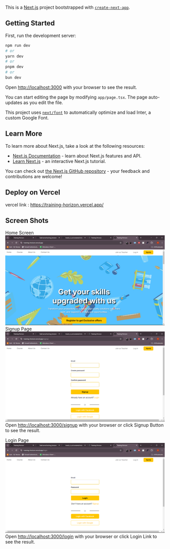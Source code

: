 This is a [Next.js](https://nextjs.org/) project bootstrapped with [`create-next-app`](https://github.com/vercel/next.js/tree/canary/packages/create-next-app).

## Getting Started

First, run the development server:

```bash
npm run dev
# or
yarn dev
# or
pnpm dev
# or
bun dev
```

Open [http://localhost:3000](http://localhost:3000) with your browser to see the result.

You can start editing the page by modifying `app/page.tsx`. The page auto-updates as you edit the file.

This project uses [`next/font`](https://nextjs.org/docs/basic-features/font-optimization) to automatically optimize and load Inter, a custom Google Font.

## Learn More

To learn more about Next.js, take a look at the following resources:

- [Next.js Documentation](https://nextjs.org/docs) - learn about Next.js features and API.
- [Learn Next.js](https://nextjs.org/learn) - an interactive Next.js tutorial.

You can check out [the Next.js GitHub repository](https://github.com/vercel/next.js/) - your feedback and contributions are welcome!

## Deploy on Vercel

vercel link : https://training-horizon.vercel.app/

## Screen Shots
Home Screen 
![alt text](image.png) 
Signup Page 
![alt text](image-1.png) 
Open [http://localhost:3000/signup](http://localhost:3000/signup) with your browser or click Signup Button to see the result.

Login Page 
![alt text](image-2.png) 
Open [http://localhost:3000/login](http://localhost:3000/login) with your browser or click Login Link to see the result.
